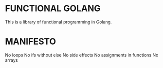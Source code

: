 # FUNCTIONAL GOLANG
This is a library of functional programming in Golang.


# MANIFESTO
  No loops
  No ifs without else
  No side effects
  No assignments in functions
  No arrays
